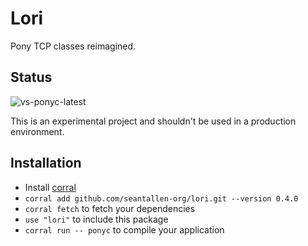 # Lori

Pony TCP classes reimagined.

## Status

![vs-ponyc-latest](https://github.com/seantallen/lori/workflows/vs-ponyc-latest/badge.svg)

This is an experimental project and shouldn't be used in a production environment.

## Installation

* Install [corral](https://github.com/ponylang/corral)
* `corral add github.com/seantallen-org/lori.git --version 0.4.0`
* `corral fetch` to fetch your dependencies
* `use "lori"` to include this package
* `corral run -- ponyc` to compile your application
